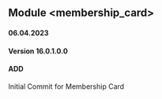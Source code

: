 ## Module <membership_card>

#### 06.04.2023
#### Version 16.0.1.0.0
#### ADD
Initial Commit for Membership Card





